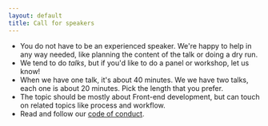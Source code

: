 ```yaml
---
layout: default
title: Call for speakers
---
```


* You do not have to be an experienced speaker. We're happy to help in any way needed, like planning the content of the talk or doing a dry run.
* We tend to do *talks*, but if you'd like to do a panel or workshop, let us know!
* When we have one talk, it's about 40 minutes. We we have two talks, each one is about 20 minutes. Pick the length that you prefer.
* The topic should be mostly about Front-end development, but can touch on related topics like process and workflow.
* Read and follow our [code of conduct](/code-of-conduct.html).
